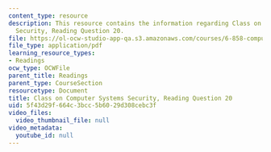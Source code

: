 ```yaml
---
content_type: resource
description: This resource contains the information regarding Class on Computer Systems
  Security, Reading Question 20.
file: https://ol-ocw-studio-app-qa.s3.amazonaws.com/courses/6-858-computer-systems-security-fall-2014/5f43d29f664c3bcc5b6029d308cebc3f_MIT6_858F14_Reading20.pdf
file_type: application/pdf
learning_resource_types:
- Readings
ocw_type: OCWFile
parent_title: Readings
parent_type: CourseSection
resourcetype: Document
title: Class on Computer Systems Security, Reading Question 20
uid: 5f43d29f-664c-3bcc-5b60-29d308cebc3f
video_files:
  video_thumbnail_file: null
video_metadata:
  youtube_id: null
---
```

